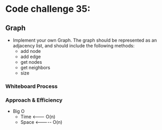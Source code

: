 # Code challenge 35:

## Graph
<!-- Description of the challenge -->
- Implement your own Graph. The graph should be represented as an adjacency list, and should include the following methods:
   - add node
   - add edge
   - get nodes
   - get neighbors
   - size

### Whiteboard Process
<!-- Embedded whiteboard image -->




### Approach & Efficiency
<!-- What approach did you take? Discuss Why. What is the Big O space/time for this approach? -->



- Big O 
   - Time <--- O(n)
   - Space <----- O(n)


